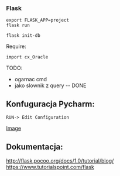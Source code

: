 ### Flask 
```
export FLASK_APP=project
flask run
```


```
flask init-db
```

Require:

```
import cx_Oracle
```

TODO:
* ogarnac cmd
* jako slownik z query -- DONE 

## Konfuguracja Pycharm:
```
RUN-> Edit Configuration
```

[Image](images/setting_pycharm.png)

## Dokumentacja:
http://flask.pocoo.org/docs/1.0/tutorial/blog/
https://www.tutorialspoint.com/flask
